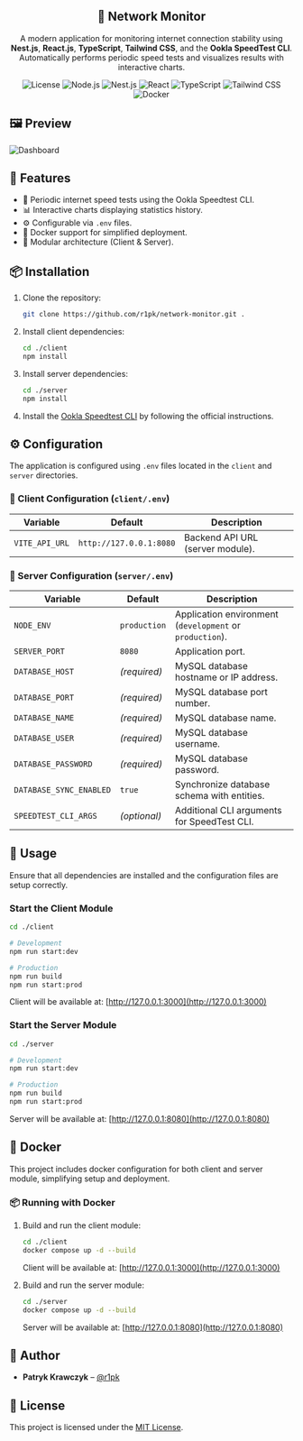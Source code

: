 <div align="center">
  <h2>📡 Network Monitor</h2>
  <p>
    A modern application for monitoring internet connection stability using <strong>Nest.js</strong>, <strong>React.js</strong>, <strong>TypeScript</strong>, <strong>Tailwind CSS</strong>, and the <strong>Ookla SpeedTest CLI</strong>.
    <br />
    Automatically performs periodic speed tests and visualizes results with interactive charts.
  </p>
  
  <p>
    <img alt="License" src="https://img.shields.io/badge/License-MIT-green.svg" />
    <img alt="Node.js" src="https://img.shields.io/badge/Node.js-6DA55F?logo=node.js&logoColor=white" />
    <img alt="Nest.js" src="https://img.shields.io/badge/Nest.js-%23E0234E.svg?logo=nestjs&logoColor=white" />
    <img alt="React" src="https://img.shields.io/badge/React-%2320232a.svg?logo=react&logoColor=%2361DAFB" />
    <img alt="TypeScript" src="https://img.shields.io/badge/TypeScript-3178C6?logo=typescript&logoColor=fff" />
    <img alt="Tailwind CSS" src="https://img.shields.io/badge/Tailwind%20CSS-%2338B2AC.svg?logo=tailwind-css&logoColor=white" />
    <img alt="Docker" src="https://img.shields.io/badge/Docker-2496ED?logo=docker&logoColor=fff" />
  </p>
</div>

## 🖼️ Preview

![Dashboard](https://i.imgur.com/88VahqX.png)

## 🚀 Features

- 🔁 Periodic internet speed tests using the Ookla Speedtest CLI.
- 📊 Interactive charts displaying statistics history.
- ⚙️ Configurable via `.env` files.
- 🐳 Docker support for simplified deployment.
- 🧩 Modular architecture (Client & Server).

## 📦 Installation

1. Clone the repository:

   ```bash
   git clone https://github.com/r1pk/network-monitor.git .
   ```

2. Install client dependencies:

   ```bash
   cd ./client
   npm install
   ```

3. Install server dependencies:

   ```bash
   cd ./server
   npm install
   ```

4. Install the [Ookla Speedtest CLI](https://www.speedtest.net/apps/cli) by following the official instructions.

## ⚙️ Configuration

The application is configured using `.env` files located in the `client` and `server` directories.

### 📁 Client Configuration (`client/.env`)

| Variable       | Default                 | Description                      |
| -------------- | ----------------------- | -------------------------------- |
| `VITE_API_URL` | `http://127.0.0.1:8080` | Backend API URL (server module). |

### 📁 Server Configuration (`server/.env`)

| Variable                | Default      | Description                                              |
| ----------------------- | ------------ | -------------------------------------------------------- |
| `NODE_ENV`              | `production` | Application environment (`development` or `production`). |
| `SERVER_PORT`           | `8080`       | Application port.                                        |
| `DATABASE_HOST`         | _(required)_ | MySQL database hostname or IP address.                   |
| `DATABASE_PORT`         | _(required)_ | MySQL database port number.                              |
| `DATABASE_NAME`         | _(required)_ | MySQL database name.                                     |
| `DATABASE_USER`         | _(required)_ | MySQL database username.                                 |
| `DATABASE_PASSWORD`     | _(required)_ | MySQL database password.                                 |
| `DATABASE_SYNC_ENABLED` | `true`       | Synchronize database schema with entities.               |
| `SPEEDTEST_CLI_ARGS`    | _(optional)_ | Additional CLI arguments for SpeedTest CLI.              |

## 🧪 Usage

Ensure that all dependencies are installed and the configuration files are setup correctly.

### Start the Client Module

```bash
cd ./client

# Development
npm run start:dev

# Production
npm run build
npm run start:prod
```

Client will be available at: [http://127.0.0.1:3000](http://127.0.0.1:3000)

### Start the Server Module

```bash
cd ./server

# Development
npm run start:dev

# Production
npm run build
npm run start:prod
```

Server will be available at: [http://127.0.0.1:8080](http://127.0.0.1:8080)

## 🐳 Docker

This project includes docker configuration for both client and server module, simplifying setup and deployment.

### 📦 Running with Docker

1. Build and run the client module:

   ```bash
   cd ./client
   docker compose up -d --build
   ```

   Client will be available at: [http://127.0.0.1:3000](http://127.0.0.1:3000)

2. Build and run the server module:

   ```bash
   cd ./server
   docker compose up -d --build
   ```

   Server will be available at: [http://127.0.0.1:8080](http://127.0.0.1:8080)

## 👤 Author

- **Patryk Krawczyk** – [@r1pk](https://github.com/r1pk)

## 📄 License

This project is licensed under the [MIT License](LICENSE.md).
